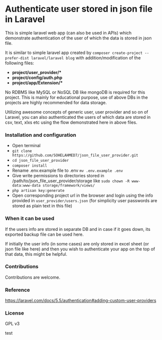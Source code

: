 # Authenticate user stored in json file in Laravel

This is simple laravel web app (can also be used in APIs) which demonstrate authentication of the user of which the data is stored in json file.

It is similar to simple laravel app created by `composer create-project --prefer-dist laravel/laravel blog` with addition/modification of the following files:
* **project/user_provider/\***
* **project/config/auth.php**
* **project/app/Extension/\***

No RDBMS like MySQL or NoSQL DB like mongoDB is required for this project.
This is mainly for educational purpose, use of above DBs in the projects are highly recommended for data storage.

Utilizing awesome concepts of generic user, user provider and so on of Laravel, you can also authenticated the users of which data are stored in csv, text, xlxs etc using the flow demonstrated here in above files.


### Installation and configuration
* Open terminal
* `git clone https://github.com/SOHELAHMED7/json_file_user_provider.git`
* `cd json_file_user_provider`
* `composer install`
* Rename .env.example file to .env `mv .env.example .env`
* Give write permissions to directories stored in /path/to/json_file_user_provider/storage like `sudo chown -R www-data:www-data storage/framework/views/`
* `php artisan key:generate`
* Open corresponding project url in the browser and login using the info provided in `user_provider/users.json` (for simplicity user passwords are stored as plain text in this file)

### When it can be used
If the users info are stored in separate DB and in case if it goes down, its exported backup file can be used here.

If initially the user info (in some cases) are only stored in excel sheet (or json file like here) and then you wish to authenticate your app on the top of that data, this might be helpful.


### Contributions
Contributions are welcome.

###  Reference
https://laravel.com/docs/5.5/authentication#adding-custom-user-providers

### License
GPL v3

test
